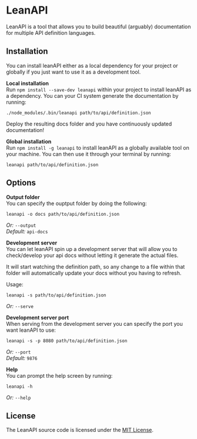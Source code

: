 # LeanAPI

LeanAPI is a tool that allows you to build beautiful (arguably) documentation for multiple API definition languages. 

## Installation

You can install leanAPI either as a local dependency for your project or globally if you just want to use it as a development tool.

**Local installation**  
Run `npm install --save-dev leanapi` within your project to install leanAPI as a dependency. You can your CI system generate the documentation by running:

```
./node_modules/.bin/leanapi path/to/api/definition.json
```

Deploy the resulting docs folder and you have continuously updated documentation!

**Global installation**  
Run `npm install -g leanapi` to install leanAPI as a globally available tool on your machine. You can then use it through your terminal by running:

```
leanapi path/to/api/definition.json
```

## Options

**Output folder**  
You can specify the ouptput folder by doing the following:
```
leanapi -o docs path/to/api/definition.json
```
*Or:* `--output`  
*Default:* `api-docs`

**Development server**  
You can let leanAPI spin up a development server that will allow you to check/develop your api docs without letting it generate the actual files.

It will start watching the definition path, so any change to a file within that folder will automatically update your docs without you having to refresh.

Usage:
```
leanapi -s path/to/api/definition.json
```
*Or:* `--serve`

**Development server port**  
When serving from the development server you can specify the port you want leanAPI to use:

```
leanapi -s -p 8080 path/to/api/definition.json
```

*Or:* `--port`  
*Default:* `9876`

**Help**  
You can prompt the help screen by running:
```
leanapi -h
```

*Or:* `--help`

## License
The LeanAPI source code is licensed under the [MIT License](https://github.com/bastuijnman/leanapi/blob/master/LICENSE).